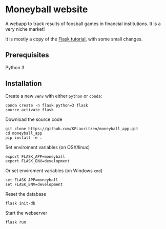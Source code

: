 # Moneyball website

A webapp to track results of foosball games in financial institutions. 
It is a very niche market!

It is mostly a copy of the [Flask tutorial](http://flask.pocoo.org/docs/1.0/tutorial/), with some small changes.

## Prerequisites

Python 3

## Installation

Create a new `venv` with either `python` or `conda`:
```
conda create -n flask python=3 flask
source activate flask
```

Download the source code
```
git clone https://github.com/KPLauritzen/moneyball_app.git
cd moneyball_app
pip install -e .
```

Set enviroment variables (on OSX/linux)
```
export FLASK_APP=moneyball
export FLASK_ENV=development
```

Or set enviroment variables (on Windows `cmd`)
```
set FLASK_APP=moneyball
set FLASK_ENV=development
```

Reset the database
```
flask init-db
```

Start the webserver
```
flask run
```
